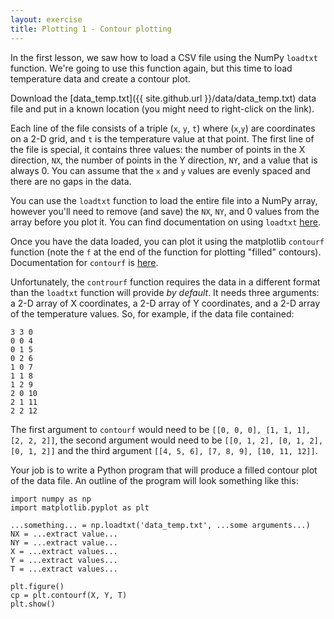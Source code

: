```yaml
---
layout: exercise
title: Plotting 1 - Contour plotting
---
```


In the first lesson, we saw how to load a CSV file using the NumPy `loadtxt` function. 
We're going to use this function again, but this time to load temperature data and 
create a contour plot.

Download the [data_temp.txt]({{ site.github.url }}/data/data_temp.txt) data file and
put in a known location (you might need to right-click on the link). 

Each line of the file consists of a triple (`x`, `y`, `t`) where
(`x`,`y`) are coordinates on a 2-D grid, and `t` is the temperature value at that point.
The first line of the file is special, it contains three values: the number of points in the
X direction, `NX`, the number of points in the Y direction, `NY`, and a value that is always 0.
You can assume that the `x` and `y` values are evenly spaced and there are no gaps in the data.

You can use the `loadtxt` function to load the entire file into a NumPy array, however you'll
need to remove (and save) the `NX`, `NY`, and 0 values from the array before you plot it. You can
find documentation on using `loadtxt` [here](https://docs.scipy.org/doc/numpy/reference/generated/numpy.loadtxt.html).

Once you have the data loaded, you can plot it using the matplotlib `contourf` function (note the `f` at the end
of the function for plotting "filled" contours). Documentation for `contourf` is 
[here](https://matplotlib.org/api/_as_gen/matplotlib.axes.Axes.contourf.html). 

Unfortunately, the `controurf` function requires the data in a different format than the `loadtxt` function will
provide *by default*. It needs three arguments: a 2-D array of X coordinates, a 2-D array of Y coordinates, and a 2-D
array of the temperature values. So, for example, if the data file contained:

```
3 3 0
0 0 4
0 1 5
0 2 6
1 0 7
1 1 8
1 2 9
2 0 10
2 1 11
2 2 12
```

The first argument to `contourf` would need to be `[[0, 0, 0], [1, 1, 1], [2, 2, 2]]`, the second argument
would need to be `[[0, 1, 2], [0, 1, 2], [0, 1, 2]]` and the third argument `[[4, 5, 6], [7, 8, 9], [10, 11, 12]]`.

Your job is to write a Python program that will produce a filled contour plot of the data file. An outline of the
program will look something like this:

```
import numpy as np
import matplotlib.pyplot as plt
 
...something... = np.loadtxt('data_temp.txt', ...some arguments...)
NX = ...extract value...
NY = ...extract value...
X = ...extract values...
Y = ...extract values...
T = ...extract values...
 
plt.figure()
cp = plt.contourf(X, Y, T)
plt.show()
 ```


